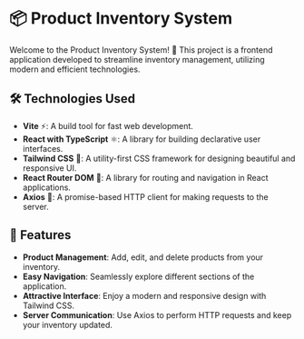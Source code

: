 # 📦 Product Inventory System

Welcome to the Product Inventory System! 🚀 This project is a frontend application developed to streamline inventory management, utilizing modern and efficient technologies.

## 🛠️ Technologies Used

- **Vite** ⚡: A build tool for fast web development.
- **React with TypeScript** ⚛️: A library for building declarative user interfaces.
- **Tailwind CSS** 🎨: A utility-first CSS framework for designing beautiful and responsive UI.
- **React Router DOM** 🧭: A library for routing and navigation in React applications.
- **Axios** 🔗: A promise-based HTTP client for making requests to the server.

## 🚀 Features

- **Product Management**: Add, edit, and delete products from your inventory.
- **Easy Navigation**: Seamlessly explore different sections of the application.
- **Attractive Interface**: Enjoy a modern and responsive design with Tailwind CSS.
- **Server Communication**: Use Axios to perform HTTP requests and keep your inventory updated.
